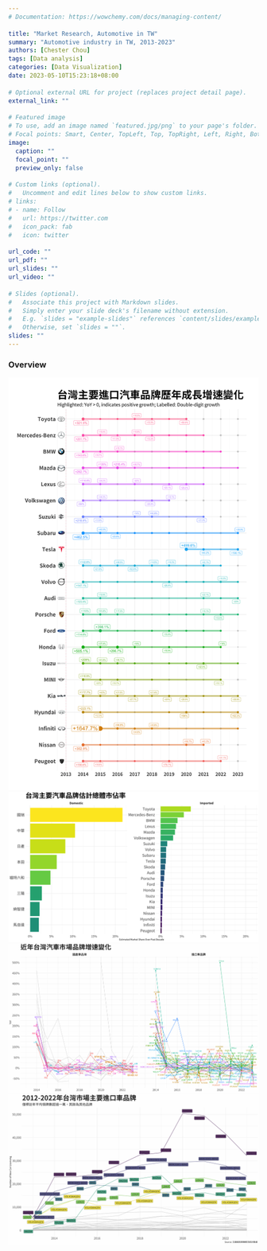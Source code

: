 ```yaml
---
# Documentation: https://wowchemy.com/docs/managing-content/

title: "Market Research, Automotive in TW"
summary: "Automotive industry in TW, 2013-2023"
authors: [Chester Chou]
tags: [Data analysis]
categories: [Data Visualization]
date: 2023-05-10T15:23:18+08:00

# Optional external URL for project (replaces project detail page).
external_link: ""

# Featured image
# To use, add an image named `featured.jpg/png` to your page's folder.
# Focal points: Smart, Center, TopLeft, Top, TopRight, Left, Right, BottomLeft, Bottom, BottomRight.
image:
  caption: ""
  focal_point: ""
  preview_only: false

# Custom links (optional).
#   Uncomment and edit lines below to show custom links.
# links:
# - name: Follow
#   url: https://twitter.com
#   icon_pack: fab
#   icon: twitter

url_code: ""
url_pdf: ""
url_slides: ""
url_video: ""

# Slides (optional).
#   Associate this project with Markdown slides.
#   Simply enter your slide deck's filename without extension.
#   E.g. `slides = "example-slides"` references `content/slides/example-slides.md`.
#   Otherwise, set `slides = ""`.
slides: ""
---
```



### **Overview**



![](./image/CAR-1.png)
![](./image/marker_top30.png)
![](./image/market_yoy_year_wh.png)
![](./image/market_imported_year_wh.png)